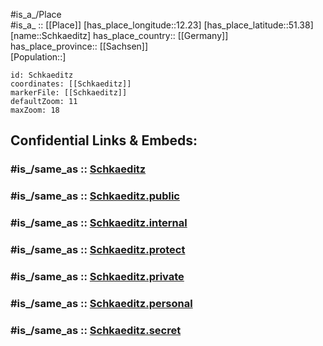 ﻿---
confidential: public
isDeleted: false
location:
- 51.38
- 12.23
mapmarker: city
mapzoom:
- 7
- 12
SpocWebEntityId: 34021
tags:
- geo/City
type: City
---

#is_a_/Place  
#is_a_ :: [[Place]] 
[has_place_longitude::12.23] 
[has_place_latitude::51.38] 
[name::Schkaeditz] 
has_place_country:: [[Germany]]  
has_place_province:: [[Sachsen]]  
[Population::] 



```leaflet
id: Schkaeditz
coordinates: [[Schkaeditz]] 
markerFile: [[Schkaeditz]] 
defaultZoom: 11 
maxZoom: 18
```


## Confidential Links & Embeds: 

### #is_/same_as :: [Schkaeditz](/_Standards/Earth/Continent/Europe/Europe~Central/Germany/Germany~East/Sachsen/counties~Sachsen/Nordsachsen/cities~Nordsachsen/Schkeuditz/City/Schkaeditz.md) 

### #is_/same_as :: [Schkaeditz.public](/_public/Earth/Continent/Europe/Europe~Central/Germany/Germany~East/Sachsen/counties~Sachsen/Nordsachsen/cities~Nordsachsen/Schkeuditz/City/Schkaeditz.public.md) 

### #is_/same_as :: [Schkaeditz.internal](/_internal/Earth/Continent/Europe/Europe~Central/Germany/Germany~East/Sachsen/counties~Sachsen/Nordsachsen/cities~Nordsachsen/Schkeuditz/City/Schkaeditz.internal.md) 

### #is_/same_as :: [Schkaeditz.protect](/_protect/Earth/Continent/Europe/Europe~Central/Germany/Germany~East/Sachsen/counties~Sachsen/Nordsachsen/cities~Nordsachsen/Schkeuditz/City/Schkaeditz.protect.md) 

### #is_/same_as :: [Schkaeditz.private](/_private/Earth/Continent/Europe/Europe~Central/Germany/Germany~East/Sachsen/counties~Sachsen/Nordsachsen/cities~Nordsachsen/Schkeuditz/City/Schkaeditz.private.md) 

### #is_/same_as :: [Schkaeditz.personal](/_personal/Earth/Continent/Europe/Europe~Central/Germany/Germany~East/Sachsen/counties~Sachsen/Nordsachsen/cities~Nordsachsen/Schkeuditz/City/Schkaeditz.personal.md) 

### #is_/same_as :: [Schkaeditz.secret](/_secret/Earth/Continent/Europe/Europe~Central/Germany/Germany~East/Sachsen/counties~Sachsen/Nordsachsen/cities~Nordsachsen/Schkeuditz/City/Schkaeditz.secret.md)


